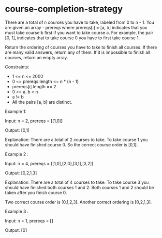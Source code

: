 # course-completion-strategy

There are a total of n courses you have to take, labeled from 0 to n - 1. You are given an array - prereqs where prereqs[i] = [a, b] indicates that you must take course b first if you want to take course a. For example, the pair [0, 1], indicates that to take course 0 you have to first take course 1.

Return the ordering of courses you have to take to finish all courses. If there are many valid answers, return any of them. If it is impossible to finish all courses, return an empty array.

Constraints:

- 1 <= n <= 2000
- 0 <= prereqs.length <= n * (n - 1)
- prereqs[i].length == 2
- 0 <= a, b < n
- a != b
- All the pairs [a, b] are distinct.

Example 1:

Input: n = 2, prereqs = [[1,0]]

Output: [0,1]

Explanation: There are a total of 2 courses to take. To take course 1 you should have finished course 0. So the correct course order is [0,1].


Example 2 :

Input: n = 4, prereqs = [[1,0],[2,0],[3,1],[3,2]]

Output: [0,2,1,3]

Explanation: There are a total of 4 courses to take. To take course 3 you should have finished both courses 1 and 2. Both courses 1 and 2 should be taken after you finish course 0.

Two correct course order is [0,1,2,3]. Another correct ordering is [0,2,1,3].


Example 3 :

Input: n = 1, prereqs = []

Output: [0]
